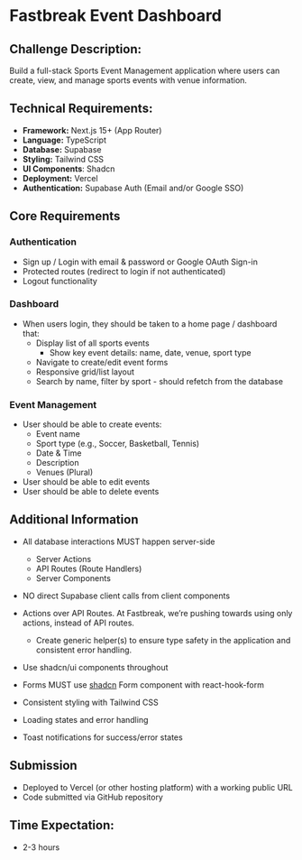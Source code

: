 # Fastbreak Event Dashboard

## Challenge Description:

Build a full-stack Sports Event Management application where users can create, view, and manage sports events with venue information.

## Technical Requirements:

- **Framework:** Next.js 15+ (App Router)
- **Language:** TypeScript
- **Database:** Supabase
- **Styling:** Tailwind CSS
- **UI Components**: Shadcn
- **Deployment:** Vercel
- **Authentication:** Supabase Auth (Email and/or Google SSO)

## Core Requirements

### Authentication

- Sign up / Login with email & password or Google OAuth Sign-in
- Protected routes (redirect to login if not authenticated)
- Logout functionality

### Dashboard

- When users login, they should be taken to a home page / dashboard that:
  - Display list of all sports events
    - Show key event details: name, date, venue, sport type
  - Navigate to create/edit event forms
  - Responsive grid/list layout
  - Search by name, filter by sport - should refetch from the database

### Event Management

- User should be able to create events:
  - Event name
  - Sport type (e.g., Soccer, Basketball, Tennis)
  - Date & Time
  - Description
  - Venues (Plural)
- User should be able to edit events
- User should be able to delete events

## Additional Information

- All database interactions MUST happen server-side

  - Server Actions
  - API Routes (Route Handlers)
  - Server Components

- NO direct Supabase client calls from client components
- Actions over API Routes. At Fastbreak, we’re pushing towards using only actions, instead of API routes.

  - Create generic helper(s) to ensure type safety in the application and consistent error handling.

- Use shadcn/ui components throughout

- Forms MUST use [shadcn](https://ui.shadcn.com/docs/components/form)
  Form component with react-hook-form
- Consistent styling with Tailwind CSS
- Loading states and error handling
- Toast notifications for success/error states

## Submission

- Deployed to Vercel (or other hosting platform) with a working public URL
- Code submitted via GitHub repository

## Time Expectation:

- 2-3 hours
